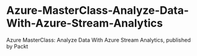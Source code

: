 # Azure-MasterClass-Analyze-Data-With-Azure-Stream-Analytics
Azure MasterClass: Analyze Data With Azure Stream Analytics, published by Packt
